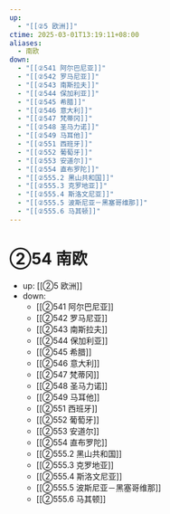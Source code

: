 ```yaml
---
up:
  - "[[②5 欧洲]]"
ctime: 2025-03-01T13:19:11+08:00
aliases:
  - 南欧
down:
  - "[[②541 阿尔巴尼亚]]"
  - "[[②542 罗马尼亚]]"
  - "[[②543 南斯拉夫]]"
  - "[[②544 保加利亚]]"
  - "[[②545 希腊]]"
  - "[[②546 意大利]]"
  - "[[②547 梵蒂冈]]"
  - "[[②548 圣马力诺]]"
  - "[[②549 马耳他]]"
  - "[[②551 西班牙]]"
  - "[[②552 葡萄牙]]"
  - "[[②553 安道尔]]"
  - "[[②554 直布罗陀]]"
  - "[[②555.2 黑山共和国]]"
  - "[[②555.3 克罗地亚]]"
  - "[[②555.4 斯洛文尼亚]]"
  - "[[②555.5 波斯尼亚－黑塞哥维那]]"
  - "[[②555.6 马其顿]]"
---
```


# ②54 南欧

- up: [[②5 欧洲]]
- down:	
	- [[②541 阿尔巴尼亚]]
	- [[②542 罗马尼亚]]
	- [[②543 南斯拉夫]]
	- [[②544 保加利亚]]
	- [[②545 希腊]]
	- [[②546 意大利]]
	- [[②547 梵蒂冈]]
	- [[②548 圣马力诺]]
	- [[②549 马耳他]]
	- [[②551 西班牙]]
	- [[②552 葡萄牙]]
	- [[②553 安道尔]]
	- [[②554 直布罗陀]]
	- [[②555.2 黑山共和国]]
	- [[②555.3 克罗地亚]]
	- [[②555.4 斯洛文尼亚]]
	- [[②555.5 波斯尼亚－黑塞哥维那]]
	- [[②555.6 马其顿]]
	
